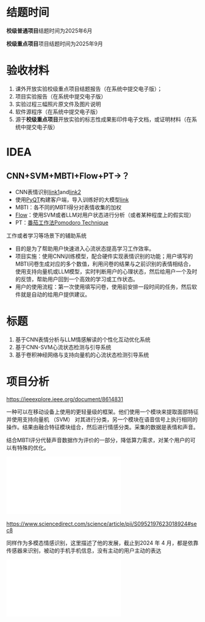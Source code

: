 # 结题时间

**校级普通项目**结题时间为2025年6月

**校级重点项目**项目结题时间为2025年9月

# 验收材料

1. 课外开放实验校级重点项目结题报告（在系统中提交电子版）；
2. 项目实验报告（在系统中提交电子版）
3. 实验过程三幅照片原文件及图片说明
4. 软件源程序（在系统中提交电子版）
5. 源于**校级重点项目**开放实验的标志性成果影印件电子文档，或证明材料（在系统中提交电子版）

# IDEA


## CNN+SVM+MBTI+Flow+PT→？


* CNN表情识别[link1](https://www.kaggle.com/code/naeemahmedhaji/facial-expression-recognition-using-cnn)and[link2](https://www.kaggle.com/code/mohammedabdeldayem/facial-expression-recognition)
* 使用[PyQT](https://www.kaggle.com/code/mohammedabdeldayem/facial-expression-recognition)构建客户端，导入训练好的大模型[link](https://zhuanlan.zhihu.com/p/274436031)
* MBTI：各不同的MBTI得分对表情收集的加权
* [Flow](https://en.wikipedia.org/wiki/Flow_(psychology))：使用SVM或者LLM对用户状态进行分析（或者某种程度上的假实现）
* PT：[番茄工作法Pomodoro Technique](../杂记/番茄工作法Pomodoro%20Technique.md)

工作或者学习等场景下的辅助系统

* 目的是为了帮助用户快速进入心流状态提高学习工作效率。
* 项目实施：使用CNN训练模型，配合硬件实现表情识别的功能；用户填写的MBTI问卷生成对应的多个数值，利用问卷的结果与之前识别的表情相结合，使用支持向量机或LLM模型，实时判断用户的心理状态，然后给用户一个及时的反馈，帮助用户回到一个高效的学习或工作状态。
* 用户的使用流程：第一次使用填写问卷，使用前安排一段时间的任务，然后软件就是自动的给用户提供建议。

# 标题

1. 基于CNN表情分析与LLM情感解读的个性化互动优化系统
2. 基于CNN-SVM心流状态检测与引导系统
3. 基于卷积神经网络与支持向量机的心流状态检测引导系统


# 项目分析

https://ieeexplore.ieee.org/document/8614831

一种可以在移动设备上使用的更轻量级的框架。他们使用一个模块来提取面部特征并使用支持向量机 （SVM） 对其进行分类，另一个模块在语音信号上执行相同的操作。结果由融合特征模块组合，然后进行情感分类。采集的数据是表情和声音。

结合MBTI评分代替声音数据作为评价的一部分，降低算力需求，对某个用户的可以有特殊的优化。

![](Automated%20Facial%20Expression%20and%20Speech%20Emotion.pdf)

https://www.sciencedirect.com/science/article/pii/S0952197623018924#sec8

同样作为多模态情感识别，这里描述了他的发展，截止到2024 年 4 月，都是依靠传感器来识别，被动的手机手机信息，没有主动的用户主动的表达

![](MultimodalEmotionRecognitionviaConvolutionalNeuralNetworks.pdf)


